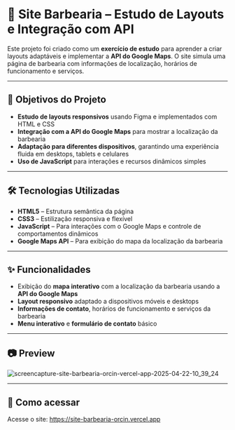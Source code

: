 # 💈 Site Barbearia – Estudo de Layouts e Integração com API

Este projeto foi criado como um **exercício de estudo** para aprender a criar layouts adaptáveis e implementar a **API do Google Maps**. O site simula uma página de barbearia com informações de localização, horários de funcionamento e serviços.

---

## 🎯 Objetivos do Projeto

- **Estudo de layouts responsivos** usando Figma e implementados com HTML e CSS  
- **Integração com a API do Google Maps** para mostrar a localização da barbearia  
- **Adaptação para diferentes dispositivos**, garantindo uma experiência fluida em desktops, tablets e celulares  
- **Uso de JavaScript** para interações e recursos dinâmicos simples

---

## 🛠️ Tecnologias Utilizadas

- **HTML5** – Estrutura semântica da página  
- **CSS3** – Estilização responsiva e flexível  
- **JavaScript** – Para interações com o Google Maps e controle de comportamentos dinâmicos  
- **Google Maps API** – Para exibição do mapa da localização da barbearia  

---

## ✨ Funcionalidades

- Exibição do **mapa interativo** com a localização da barbearia usando a **API do Google Maps**  
- **Layout responsivo** adaptado a dispositivos móveis e desktops  
- **Informações de contato**, horários de funcionamento e serviços da barbearia  
- **Menu interativo** e **formulário de contato** básico

---

## 📷 Preview
![screencapture-site-barbearia-orcin-vercel-app-2025-04-22-10_39_24](https://github.com/user-attachments/assets/88a4988c-aaa6-44bd-b24d-90ce1d2b6402)

---

## 🚀 Como acessar
Acesse o site: https://site-barbearia-orcin.vercel.app
